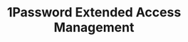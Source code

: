 ---
description: Secure every sign-in for every app on every device.
episode: 622
link: https://1password.com/unplugged
shortname: 1password.com-lup
title: 1Password Extended Access Management
---